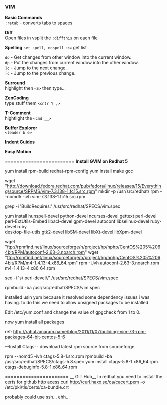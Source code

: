 ### VIM ###

__Basic Commands__  
`:retab` - converts tabs to spaces

__Diff__  
Open files in vsplit the `:diffthis` on each file  

__Spelling__
`set spell, nospell`
`:z=` get list


`do` - Get changes from other window into the current window.  
`dp` - Put the changes from current window into the other window.  
`]c` - Jump to the next change.  
`[c` - Jump to the previous change.  


__Surround__  
highlight then `<S>` then type...

__ZenCoding__  
type stuff them `<cntr Y ,>`

__T-Comment__  
hightlight the `<cmd __>`

__Buffer Explorer__  
`<leader b e>`

__Indent Guides__
<leader i g>

__Easy Motion__
<leader leader e>

========================
__Install GVIM on Redhat 5__

yum install rpm-build redhat-rpm-config
yum install make gcc

wget "http://download.fedora.redhat.com/pub/fedora/linux/releases/15/Everything/source/SRPMS/vim-7.3.138-1.fc15.src.rpm"
mkdir -p /usr/src/redhat/
rpm --nomd5 -ivh vim-7.3.138-1.fc15.src.rpm

grep -i 'BuildRequires:' /usr/src/redhat/SPECS/vim.spec

yum install hunspell-devel python-devel ncurses-devel gettext perl-devel \
perl-ExtUtils-Embed libacl-devel gpm-devel autoconf libselinux-devel ruby-devel ruby \
desktop-file-utils gtk2-devel libSM-devel libXt-devel libXpm-devel

wget "ftp://rpmfind.net/linux/sourceforge/h/project/hp/hphp/CentOS%205%2064bit/RPM/autoconf-2.63-3.noarch.rpm"
wget "ftp://rpmfind.net/linux/sourceforge/h/project/hp/hphp/CentOS%205%2064bit/RPM/m4-1.4.13-4.x86_64.rpm"
rpm -Uvh autoconf-2.63-3.noarch.rpm m4-1.4.13-4.x86_64.rpm

sed -i 's/ perl-devel//' /usr/src/redhat/SPECS/vim.spec

rpmbuild -ba /usr/src/redhat/SPECS/vim.spec

installed usin yum because it resolved some dependency issues i was having.
to do this we need to allow unsigned packages to be installed

Edit /etc/yum.conf and change the value of gpgcheck from 1 to 0.

now yum install all packages

ref: http://rahul.amaram.name/blog/2011/11/07/buliding-vim-73-rpm-packages-64-bit-centos-5-6

--Install Ctags--
download latest rpm source from sourceforge

rpm --nomd5 -ivh ctags-5.8-1.src.rpm
rpmbuild -ba /usr/src/redhat/SPECS/ctags-5.8.spec
yum install ctags-5.8-1.x86_64.rpm ctags-debuginfo-5.8-1.x86_64.rpm



======================
__ GIT Hub__
In redhat you need to install the certs for github http acess
curl http://curl.haxx.se/ca/cacert.pem -o /etc/pki/tls/certs/ca-bundle.crt

probably could use ssh... ehh...
